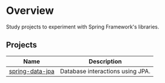 # Overview
Study projects to experiment with Spring Framework's libraries.

## Projects

| Name                                                                                        | Description                      |
|:-------------------------------------------------------------------------------------------:|----------------------------------|
| [spring-data-jpa](https://github.com/RenanKummer/learning-spring-framework/spring-data-jpa) | Database interactions using JPA. |
